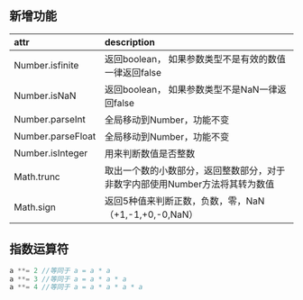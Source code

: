 ## 新增功能
|attr|description|
|:-|:-|
|Number.isfinite|返回boolean， 如果参数类型不是有效的数值一律返回false|
|Number.isNaN|返回boolean， 如果参数类型不是NaN一律返回false|
|Number.parseInt|全局移动到Number，功能不变|
|Number.parseFloat|全局移动到Number，功能不变|
|Number.isInteger|用来判断数值是否整数|
|Math.trunc|取出一个数的小数部分，返回整数部分，对于非数字内部使用Number方法将其转为数值|
|Math.sign|返回5种值来判断正数，负数，零，NaN（+1,-1,+0,-0,NaN）|

## 指数运算符
```javascript
a **= 2 //等同于 a = a * a
a **= 3 //等同于 a = a * a * a
a **= 4 //等同于 a = a * a * a * a
```